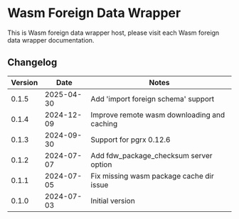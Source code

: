 # Wasm Foreign Data Wrapper

This is Wasm foreign data wrapper host, please visit each Wasm foreign data wrapper documentation.

## Changelog

| Version | Date       | Notes                                                |
| ------- | ---------- | ---------------------------------------------------- |
| 0.1.5   | 2025-04-30 | Add 'import foreign schema' support                  |
| 0.1.4   | 2024-12-09 | Improve remote wasm downloading and caching          |
| 0.1.3   | 2024-09-30 | Support for pgrx 0.12.6                              |
| 0.1.2   | 2024-07-07 | Add fdw_package_checksum server option               |
| 0.1.1   | 2024-07-05 | Fix missing wasm package cache dir issue             |
| 0.1.0   | 2024-07-03 | Initial version                                      |


